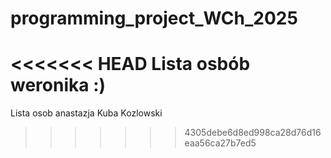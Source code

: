  # programming_project_WCh_2025

<<<<<<< HEAD
Lista osbób
weronika :)
=======
Lista osob
anastazja
Kuba Kozlowski

>>>>>>> 4305debe6d8ed998ca28d76d16eaa56ca27b7ed5
